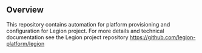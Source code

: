 
## Overview
This repository contains automation for platform provisioning and configuration for Legion project.
For more details and technical documentation see the Legion project repository https://github.com/legion-platform/legion

